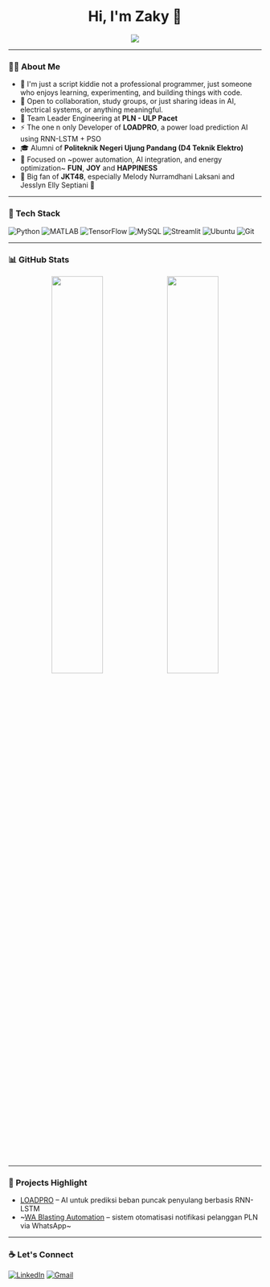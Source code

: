 <h1 align="center">Hi, I'm Zaky 👋</h1>

<p align="center">
  <img src="https://readme-typing-svg.demolab.com/?lines= Team+Leader+of+Engineering+at+PLN+ULP+PACET;Currently+playing+with+Machine+Learning+%F0%9F%9A%80;LOADPRO+Project+Owner;Enthusiast+of+JKT48%2C+AI%2C+and+Automation&center=true&width=500&height=45">
</p>

---

### 👨‍💻 About Me

- 🧠 I'm just a script kiddie not a professional programmer, just someone who enjoys learning, experimenting, and building things with code.
- 🤝 Open to collaboration, study groups, or just sharing ideas in AI, electrical systems, or anything meaningful.
- 🔌 Team Leader Engineering at **PLN - ULP Pacet**
- ⚡ The one n only Developer of **LOADPRO**, a power load prediction AI using RNN-LSTM + PSO
- 🎓 Alumni of **Politeknik Negeri Ujung Pandang (D4 Teknik Elektro)**
- 🎯 Focused on ~power automation, AI integration, and energy optimization~ **FUN**, **JOY** and **HAPPINESS**
- 🎤 Big fan of **JKT48**, especially Melody Nurramdhani Laksani and Jesslyn Elly Septiani 💙

---

### 🚀 Tech Stack

![Python](https://img.shields.io/badge/Python-3.10-blue?logo=python)
![MATLAB](https://img.shields.io/badge/MATLAB-R2023a-orange?logo=Mathworks)
![TensorFlow](https://img.shields.io/badge/TensorFlow-2.x-FF6F00?logo=tensorflow)
![MySQL](https://img.shields.io/badge/MySQL-8.x-4479A1?logo=mysql)
![Streamlit](https://img.shields.io/badge/Streamlit-1.x-FF4B4B?logo=streamlit)
![Ubuntu](https://img.shields.io/badge/Ubuntu-22.04-E95420?logo=ubuntu)
![Git](https://img.shields.io/badge/Git-F05032?logo=git)

---

### 📊 GitHub Stats

<p align="center">
  <img src="https://github-readme-stats.vercel.app/api?username=emperorzaky&show_icons=true&theme=tokyonight&hide_border=true" width="45%"/>
  <img src="https://github-readme-streak-stats.herokuapp.com/?user=emperorzaky&theme=tokyonight&hide_border=true" width="45%"/>
</p>

---

### 🎯 Projects Highlight

- [LOADPRO](https://github.com/emperorzaky/loadpro) – AI untuk prediksi beban puncak penyulang berbasis RNN-LSTM
- ~[WA Blasting Automation](#) – sistem otomatisasi notifikasi pelanggan PLN via WhatsApp~

---

### ☕ Let's Connect

[![LinkedIn](https://img.shields.io/badge/LinkedIn-Zaky%20Pradikto-0077B5?logo=linkedin&logoColor=white)](https://www.linkedin.com/in/zaky-pradikto-970773a4/)
[![Gmail](https://img.shields.io/badge/Gmail-zakypradikto%40gmail.com-D14836?logo=gmail&logoColor=white)](mailto:zakypradikto@gmail.com)
